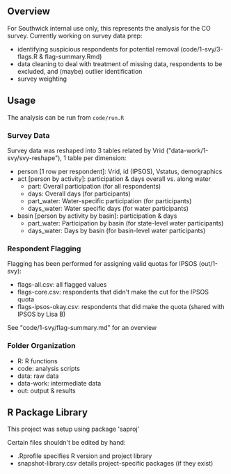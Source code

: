 
## Overview

For Southwick internal use only, this represents the analysis for the CO survey. Currently working on survey data prep:

- identifying suspicious respondents for potential removal (code/1-svy/3-flags.R & flag-summary.Rmd)
- data cleaning to deal with treatment of missing data, respondents to be excluded, and (maybe) outlier identification
- survey weighting

## Usage

The analysis can be run from `code/run.R`

### Survey Data

Survey data was reshaped into 3 tables related by Vrid ("data-work/1-svy/svy-reshape"), 1 table per dimension:

- person [1 row per respondent]: Vrid, id (IPSOS), Vstatus, demographics
- act [person by activity]: participation & days overall vs. along water
    + part: Overall participation (for all respondents)
    + days: Overall days (for participants)
    + part_water: Water-specific participation (for participants)
    + days_water: Water specific days (for water participants)
- basin [person by activity by basin]: participation & days
    + part_water: Participation by basin (for state-level water participants)
    + days_water: Days by basin (for basin-level water participants)

### Respondent Flagging

Flagging has been performed for assigning valid quotas for IPSOS (out/1-svy):

- flags-all.csv: all flagged values
- flags-core.csv: respondents that didn't make the cut for the IPSOS quota
- flags-ipsos-okay.csv: respondents that did make the quota (shared with IPSOS by Lisa B)

See "code/1-svy/flag-summary.md" for an overview

### Folder Organization

- R: R functions
- code: analysis scripts
- data: raw data
- data-work: intermediate data
- out: output & results

## R Package Library

This project was setup using package 'saproj'

Certain files shouldn't be edited by hand:
- .Rprofile             specifies R version and project library
- snapshot-library.csv  details project-specific packages (if they exist)
